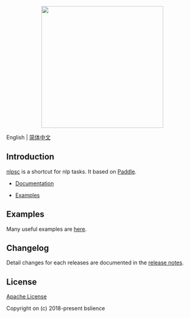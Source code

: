 <p align="center">
  <img width="320" src="/assets/logo/logo.png">
</p>

English | [简体中文](./README.zh-CN.md)

## Introduction

[nlpsc](https://github.com/BSlience/nlpsc) is a shortcut for nlp tasks. It based on [Paddle](https://github.com/PaddlePaddle/Paddle).

- [Documentation]()

- [Examples](examples/)

## Examples

Many useful examples are [here](examples/).

## Changelog

Detail changes for each releases are documented in the [release notes](CHANGELOG.md).

## License

[Apache License](LICENSE.md)

Copyright on (c) 2018-present bslience